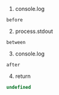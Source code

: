 1. console.log
```console
before
```

2. process.stdout
```console
between
```

3. console.log
```console
after
```

4. return
```js
undefined
```